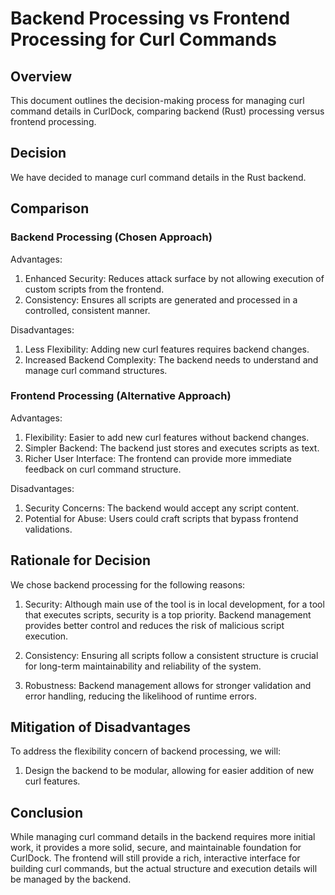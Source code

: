 # Backend Processing vs Frontend Processing for Curl Commands

## Overview
This document outlines the decision-making process for managing curl command details in CurlDock, comparing backend (Rust) processing versus frontend processing.

## Decision
We have decided to manage curl command details in the Rust backend.

## Comparison

### Backend Processing (Chosen Approach)

Advantages:
1. Enhanced Security: Reduces attack surface by not allowing execution of custom scripts from the frontend.
2. Consistency: Ensures all scripts are generated and processed in a controlled, consistent manner.

Disadvantages:
1. Less Flexibility: Adding new curl features requires backend changes.
2. Increased Backend Complexity: The backend needs to understand and manage curl command structures.

### Frontend Processing (Alternative Approach)

Advantages:
1. Flexibility: Easier to add new curl features without backend changes.
2. Simpler Backend: The backend just stores and executes scripts as text.
3. Richer User Interface: The frontend can provide more immediate feedback on curl command structure.

Disadvantages:
1. Security Concerns: The backend would accept any script content.
2. Potential for Abuse: Users could craft scripts that bypass frontend validations.

## Rationale for Decision
We chose backend processing for the following reasons:

1. Security: Although main use of the tool is in local development, for a tool that executes scripts, security is a top priority. Backend management provides better control and reduces the risk of malicious script execution.

2. Consistency: Ensuring all scripts follow a consistent structure is crucial for long-term maintainability and reliability of the system.

3. Robustness: Backend management allows for stronger validation and error handling, reducing the likelihood of runtime errors.


## Mitigation of Disadvantages
To address the flexibility concern of backend processing, we will:

1. Design the backend to be modular, allowing for easier addition of new curl features.


## Conclusion
While managing curl command details in the backend requires more initial work, it provides a more solid, secure, and maintainable foundation for CurlDock. The frontend will still provide a rich, interactive interface for building curl commands, but the actual structure and execution details will be managed by the backend.
